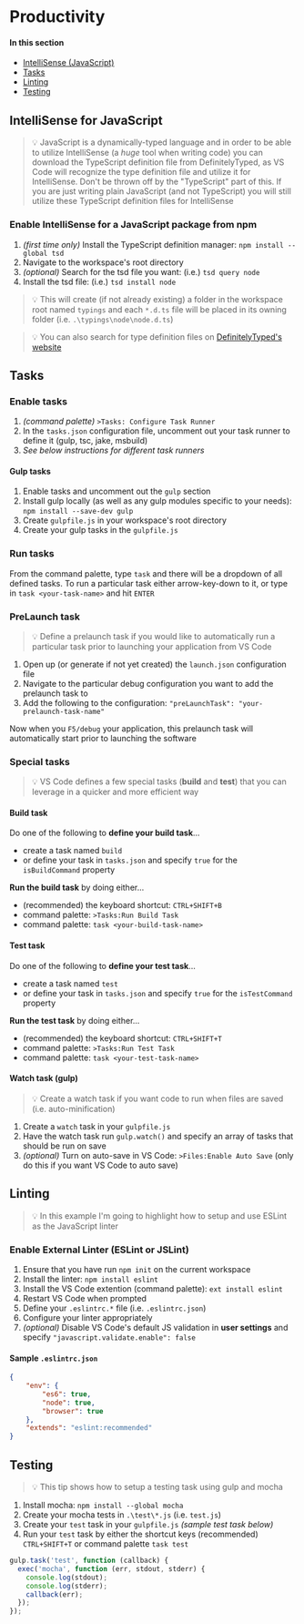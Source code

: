 # Productivity

#### In this section
- [IntelliSense (JavaScript)](#intellisense-for-javascript)
- [Tasks](#tasks)
- [Linting](#linting)
- [Testing](#testing)

## IntelliSense for JavaScript

> :bulb: JavaScript is a dynamically-typed language and in order to be able to utilize IntelliSense (a *huge* tool when writing code) you can download the TypeScript definition file from DefinitelyTyped, as VS Code will recognize the type definition file and utilize it for IntelliSense.  Don't be thrown off by the "TypeScript" part of this.  If you are just writing plain JavaScript (and not TypeScript) you will still utilize these TypeScript definition files for IntelliSense

### Enable IntelliSense for a JavaScript package from npm 

1. *(first time only)* Install the TypeScript definition manager: `npm install --global tsd`
2. Navigate to the workspace's root directory
3. *(optional)* Search for the tsd file you want: (i.e.) `tsd query node`
4. Install the tsd file: (i.e.) `tsd install node`

> :bulb: This will create (if not already existing) a folder in the workspace root named `typings` and each `*.d.ts` file will be placed in its owning folder (i.e. `.\typings\node\node.d.ts`)

> :bulb: You can also search for type definition files on [DefinitelyTyped's website](http://definitelytyped.org/tsd/)

## Tasks

### Enable tasks

1. *(command palette)* `>Tasks: Configure Task Runner`
2. In the `tasks.json` configuration file, uncomment out your task runner to define it (gulp, tsc, jake, msbuild)
3. *See below instructions for different task runners*

#### Gulp tasks

1. Enable tasks and uncomment out the `gulp` section
2. Install gulp locally (as well as any gulp modules specific to your needs): `npm install --save-dev gulp`
3. Create `gulpfile.js` in your workspace's root directory
4. Create your gulp tasks in the `gulpfile.js`

### Run tasks

From the command palette, type `task` and there will be a dropdown of all defined tasks.  To run a particular task either arrow-key-down to it, or type in `task <your-task-name>` and hit `ENTER`

### PreLaunch task

> :bulb: Define a prelaunch task if you would like to automatically run a particular task prior to launching your application from VS Code

1. Open up (or generate if not yet created) the `launch.json` configuration file
2. Navigate to the particular debug configuration you want to add the prelaunch task to
3. Add the following to the configuration: `"preLaunchTask": "your-prelaunch-task-name"`

Now when you `F5/debug` your application, this prelaunch task will automatically start prior to launching the software

### Special tasks

> :bulb: VS Code defines a few special tasks (**build** and **test**) that you can leverage in a quicker and more efficient way

#### Build task

Do one of the following to **define your build task**...
- create a task named `build`
- or define your task in `tasks.json` and specify `true` for the `isBuildCommand` property

**Run the build task** by doing either...
- (recommended) the keyboard shortcut: `CTRL+SHIFT+B`
- command palette: `>Tasks:Run Build Task`
- command palette: `task <your-build-task-name>`

#### Test task

Do one of the following to **define your test task**...
- create a task named `test`
- or define your task in `tasks.json` and specify `true` for the `isTestCommand` property

**Run the test task** by doing either...
- (recommended) the keyboard shortcut: `CTRL+SHIFT+T`
- command palette: `>Tasks:Run Test Task`
- command palette: `task <your-test-task-name>`

#### Watch task (gulp)

> :bulb: Create a watch task if you want code to run when files are saved (i.e. auto-minification)

1. Create a `watch` task in your `gulpfile.js`
2. Have the watch task run `gulp.watch()` and specify an array of tasks that should be run on save
3. *(optional)* Turn on auto-save in VS Code: `>Files:Enable Auto Save` (only do this if you want VS Code to auto save)

## Linting

> :bulb: In this example I'm going to highlight how to setup and use ESLint as the JavaScript linter

### Enable External Linter (ESLint or JSLint)

1. Ensure that you have run `npm init` on the current workspace
2. Install the linter: `npm install eslint`
3. Install the VS Code extention (command palette): `ext install eslint`
4. Restart VS Code when prompted
5. Define your `.eslintrc.*` file (i.e. `.eslintrc.json`)
6. Configure your linter appropriately
7. *(optional)* Disable VS Code's default JS validation in **user settings** and specify `"javascript.validate.enable": false`

#### Sample `.eslintrc.json`

```json
{
    "env": {
        "es6": true,
        "node": true,
        "browser": true
    },
    "extends": "eslint:recommended"
}
```

## Testing

> :bulb: This tip shows how to setup a testing task using gulp and mocha

1. Install mocha: `npm install --global mocha`
2. Create your mocha tests in `.\test\*.js` (i.e. `test.js`)
3. Create your `test` task in your `gulpfile.js` *(sample test task below)*
4. Run your `test` task by either the shortcut keys (recommended) `CTRL+SHIFT+T` or command palette `task test`

```javascript
gulp.task('test', function (callback) {
  exec('mocha', function (err, stdout, stderr) {
    console.log(stdout);
    console.log(stderr);
    callback(err);
  });
});
```
